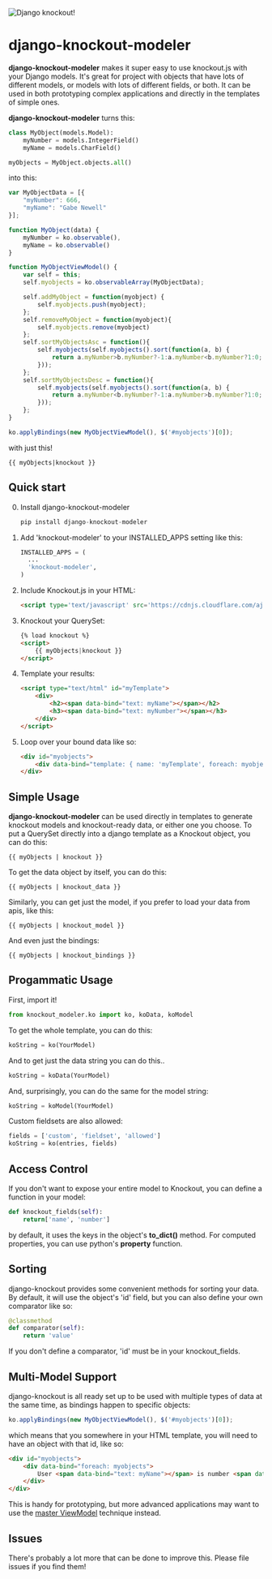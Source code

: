 ![Django knockout!](http://i.imgur.com/Nf7Vxq6.gif)

django-knockout-modeler
==============

**django-knockout-modeler** makes it super easy to use knockout.js with your Django models. It's great for project with objects that have lots of different models, or models with lots of different fields, or both. It can be used in both prototyping complex applications and directly in the templates of simple ones.

**django-knockout-modeler** turns this:

```python
class MyObject(models.Model):
    myNumber = models.IntegerField()
    myName = models.CharField()

myObjects = MyObject.objects.all()
```

into this:

```javascript
var MyObjectData = [{   
    "myNumber": 666,
    "myName": "Gabe Newell"
}];

function MyObject(data) {
    myNumber = ko.observable(),
    myName = ko.observable()
}

function MyObjectViewModel() { 
    var self = this;
    self.myobjects = ko.observableArray(MyObjectData);

    self.addMyObject = function(myobject) {
        self.myobjects.push(myobject);
    };
    self.removeMyObject = function(myobject){ 
        self.myobjects.remove(myobject) 
    };
    self.sortMyObjectsAsc = function(){
        self.myobjects(self.myobjects().sort(function(a, b) {
            return a.myNumber>b.myNumber?-1:a.myNumber<b.myNumber?1:0;
        }));
    };
    self.sortMyObjectsDesc = function(){
        self.myobjects(self.myobjects().sort(function(a, b) {
            return a.myNumber<b.myNumber?-1:a.myNumber>b.myNumber?1:0;
        }));
    };
}

ko.applyBindings(new MyObjectViewModel(), $('#myobjects')[0]);
```

with just this!

```django
{{ myObjects|knockout }}
```

Quick start
------------

0. Install django-knockout-modeler

    ```python
    pip install django-knockout-modeler
    ```

1. Add 'knockout-modeler' to your INSTALLED_APPS setting like this:

    ```python
    INSTALLED_APPS = (
      ...
      'knockout-modeler',
    )
    ```

2. Include Knockout.js in your HTML:

    ```html
    <script type='text/javascript' src='https://cdnjs.cloudflare.com/ajax/libs/knockout/2.3.0/knockout-min.js'></script>
    ```

4. Knockout your QuerySet:

    ```html   
    {% load knockout %}
    <script>
        {{ myObjects|knockout }}
    </script>
    ```

5. Template your results:

    ```html
    <script type="text/html" id="myTemplate">
        <div>
            <h2><span data-bind="text: myName"></span></h2>
            <h3><span data-bind="text: myNumber"></span></h3>
        </div>
    </script> 
    ```

6. Loop over your bound data like so:

    ```html
    <div id="myobjects">
        <div data-bind="template: { name: 'myTemplate', foreach: myobjects }"></div>   
    </div>
    ```

Simple Usage
---------

**django-knockout-modeler** can be used directly in templates to generate knockout models and knockout-ready data, or either one you choose. To put a QuerySet directly into a django template as a Knockout object, you can do this:

```django
{{ myObjects | knockout }}
```

To get the data object by itself, you can do this: 

```django
{{ myObjects | knockout_data }}
```

Similarly, you can get just the model, if you prefer to load your data from apis, like this: 

```django
{{ myObjects | knockout_model }}
```

And even just the bindings:

```django
{{ myObjects | knockout_bindings }}
```

Progammatic Usage
---------

First, import it!

```python
from knockout_modeler.ko import ko, koData, koModel
```

To get the whole template, you can do this:

```python
koString = ko(YourModel)
```

And to get just the data string you can do this..

```python
koString = koData(YourModel)
```

And, surprisingly, you can do the same for the model string:

```python
koString = koModel(YourModel)
```

Custom fieldsets are also allowed:
```python
fields = ['custom', 'fieldset', 'allowed']
koString = ko(entries, fields)
```

Access Control
----------

If you don't want to expose your entire model to Knockout, you can define a function in your model:

```python
def knockout_fields(self):
    return['name', 'number']
```

by default, it uses the keys in the object's __to_dict()__ method. For computed properties, you can use python's __property__ function.

Sorting
----------

django-knockout provides some convenient methods for sorting your data. By default, it will use the object's 'id' field, but you can also define your own comparator like so:

```python
@classmethod
def comparator(self):
    return 'value'
```

If you don't define a comparator, 'id' must be in your knockout_fields.

Multi-Model Support
----------

django-knockout is all ready set up to be used with multiple types of data at the same time, as bindings happen to specific objects:

```javascript
ko.applyBindings(new MyObjectViewModel(), $('#myobjects')[0]);
```

which means that you somewhere in your HTML template, you will need to have an object with that id, like so:

```html
<div id="myobjects">
    <div data-bind="foreach: myobjects">
        User <span data-bind="text: myName"></span> is number <span data-bind="text: myNumber"></span>.
    </div>
</div>
```

This is handy for prototyping, but more advanced applications may want to use the [master ViewModel](http://stackoverflow.com/a/9294752/1135467) technique instead.

Issues
-------

There's probably a lot more that can be done to improve this. Please file issues if you find them!
